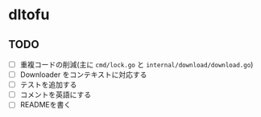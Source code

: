 # dltofu

## TODO
- [ ] 重複コードの削減(主に `cmd/lock.go` と `internal/download/download.go`)
- [ ] Downloader をコンテキストに対応する
- [ ] テストを追加する
- [ ] コメントを英語にする
- [ ] READMEを書く
